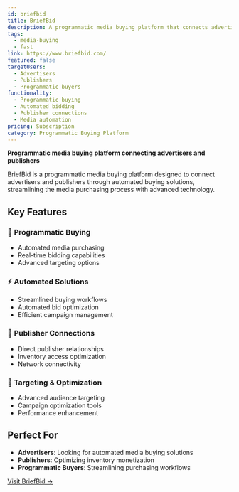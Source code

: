 ```yaml
---
id: briefbid
title: BriefBid
description: A programmatic media buying platform that connects advertisers and publishers.
tags:
  - media-buying
  - fast
link: https://www.briefbid.com/
featured: false
targetUsers:
  - Advertisers
  - Publishers
  - Programmatic buyers
functionality:
  - Programmatic buying
  - Automated bidding
  - Publisher connections
  - Media automation
pricing: Subscription
category: Programmatic Buying Platform
---
```


**Programmatic media buying platform connecting advertisers and publishers**

BriefBid is a programmatic media buying platform designed to connect advertisers and publishers through automated buying solutions, streamlining the media purchasing process with advanced technology.

## Key Features

### 🤖 **Programmatic Buying**
- Automated media purchasing
- Real-time bidding capabilities
- Advanced targeting options

### ⚡ **Automated Solutions**
- Streamlined buying workflows
- Automated bid optimization
- Efficient campaign management

### 🤝 **Publisher Connections**
- Direct publisher relationships
- Inventory access optimization
- Network connectivity

### 🎯 **Targeting & Optimization**
- Advanced audience targeting
- Campaign optimization tools
- Performance enhancement

## Perfect For

- **Advertisers**: Looking for automated media buying solutions
- **Publishers**: Optimizing inventory monetization
- **Programmatic Buyers**: Streamlining purchasing workflows

[Visit BriefBid →](https://www.briefbid.com/) 